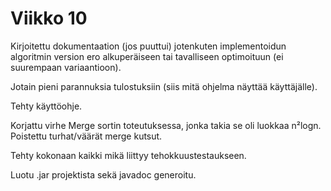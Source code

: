 # Viikko 10

Kirjoitettu dokumentaation (jos puuttui) jotenkuten implementoidun algoritmin version ero alkuperäiseen tai tavalliseen optimoituun (ei suurempaan variaantioon).  
  
Jotain pieni parannuksia tulostuksiin (siis mitä ohjelma näyttää käyttäjälle).  
  
Tehty käyttöohje.  
  
Korjattu virhe Merge sortin toteutuksessa, jonka takia se oli luokkaa n²logn. Poistettu turhat/väärät merge kutsut.  
  
Tehty kokonaan kaikki mikä liittyy tehokkuustestaukseen.  
  
Luotu .jar projektista sekä javadoc generoitu.